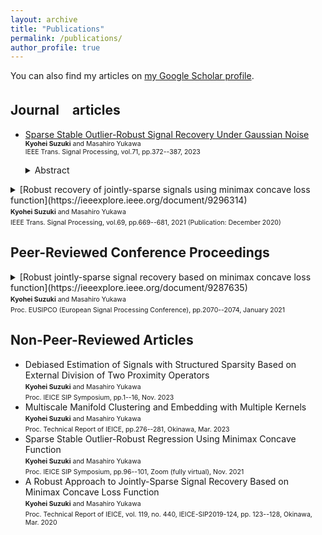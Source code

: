 ```yaml
---
layout: archive
title: "Publications"
permalink: /publications/
author_profile: true
---
```


<!-- {% if author.googlescholar %}
  You can also find my articles on <u><a href="{{author.googlescholar}}">my Google Scholar profile</a>.</u>
{% endif %} -->

<!-- {% include base_path %}

{% for post in site.publications reversed %}
  {% include archive-single.html %}
{% endfor %} -->

You can also find my articles on [my Google Scholar profile](https://scholar.google.com/citations?user=ziuCr6QAAAAJ&hl=en&oi=ao).


## Journal　articles
- [Sparse Stable Outlier-Robust Signal Recovery Under Gaussian Noise](https://ieeexplore.ieee.org/document/10041941) <br>
    <span style="font-size:75%"><b>Kyohei Suzuki</b> and Masahiro Yukawa</span> <br>
    <span style="font-size:75%">IEEE Trans. Signal Processing, vol.71, pp.372--387, 2023</span> <br>
  <details>
    <summary>Abstract</summary>

    This paper presents a novel framework for sparse robust signal recovery integrating the sparse recovery using the minimax concave (MC) penalty and robust regression called sparse outlier-robust regression (SORR) using the MC loss. While the proposed approach is highly robust against huge outliers, the sparseness of estimates can be controlled by taking into consideration a tradeoff between sparseness and robustness. To accommodate the prior information about additive Gaussian noise and outliers, an auxiliary vector to model the noise is introduced. The remarkable robustness and stability come from the use of the MC loss and the squared ℓ2 penalty of the noise vector, respectively. In addition, the simultaneous use of the MC and squared ℓ2 penalties of the coefficient vector leads to a certain remarkable grouping effect. The necessary and sufficient conditions for convexity of the smooth part of the cost are derived under a certain nonempty-interior assumption via the product space formulation using the linearly-involved Moreau-enhanced-over-subspace (LiMES) framework. The efficacy of the proposed method is demonstrated by simulations in its application to speech denoising under highly noisy environments as well as to toy problems.
  </details>

<details><summary>[Robust recovery of jointly-sparse signals using minimax concave loss function](https://ieeexplore.ieee.org/document/9296314) <br>
  <span style="font-size:75%"><b>Kyohei Suzuki</b> and Masahiro Yukawa</span> <br>
  <span style="font-size:75%">IEEE Trans. Signal Processing, vol.69, pp.669--681, 2021 (Publication: December 2020)</span> <br></summary>

  Abstract: We propose a robust approach to recovering jointly sparse signals in the presence of outliers. The robust recovery task is cast as a convex optimization problem involving a minimax concave loss function (which is weakly convex) and a strongly convex regularizer (which ensures the overall convexity). The use of the nonconvex loss makes the problem difficult to solve directly by the convex optimization methods even with the well-established firm shrinkage. We circumvent this difficulty by reformulating the problem via the Moreau decomposition so that the objective function becomes a sum of convex functions that can be minimized by the primal-dual splitting method. The parameter designs/ranges for the present specific case are derived to ensure the convergence. We demonstrate the remarkable robustness of the proposed approach against outliers by extensive simulations to the application of multi-lead electrocardiogram as well as synthetic data.
</details>

## Peer-Reviewed Conference Proceedings
<details><summary> [Robust jointly-sparse signal recovery based on minimax concave loss function](https://ieeexplore.ieee.org/document/9287635) <br>
  <span style="font-size:75%"><b>Kyohei Suzuki</b> and Masahiro Yukawa</span> <br>
  <span style="font-size:75%">Proc. EUSIPCO (European Signal Processing Conference), pp.2070--2074, January 2021</span> <br> </summary>

  Abstract: We propose a robust approach to recovering the jointly-sparse signals in the presence of outliers. We formulate the recovering task as a minimization problem involving three terms: (i) the minimax concave (MC) loss function, (ii) the MC penalty function, and (iii) the squared Frobenius norm. The MC-based loss and penalty functions enhance robustness and group sparsity, respectively, while the squared Frobenius norm induces the convexity. The problem is solved, via reformulation, by the primal-dual splitting method, for which the convergence condition is derived. Numerical examples show that the proposed approach enjoys remarkable outlier robustness.
</details>

## Non-Peer-Reviewed Articles
* Debiased Estimation of Signals with Structured Sparsity Based on External Division of Two Proximity Operators <br>
  <span style="font-size:75%"><b>Kyohei Suzuki</b> and Masahiro Yukawa</span> <br>
  <span style="font-size:75%">Proc. IEICE SIP Symposium, pp.1--16, Nov. 2023</span> <br>
* Multiscale Manifold Clustering and Embedding with Multiple Kernels <br>
  <span style="font-size:75%"><b>Kyohei Suzuki</b> and Masahiro Yukawa</span> <br>
  <span style="font-size:75%">Proc. Technical Report of IEICE, pp.276--281, Okinawa, Mar. 2023</span> <br>
* Sparse Stable Outlier-Robust Regression Using Minimax Concave Function <br>
  <span style="font-size:75%"><b>Kyohei Suzuki</b> and Masahiro Yukawa</span> <br>
  <span style="font-size:75%">Proc. IEICE SIP Symposium, pp.96--101, Zoom (fully virtual), Nov. 2021</span> <br>
* A Robust Approach to Jointly-Sparse Signal Recovery Based on Minimax Concave Loss Function <br>
  <span style="font-size:75%"><b>Kyohei Suzuki</b> and Masahiro Yukawa</span> <br>
  <span style="font-size:75%">Proc. Technical Report of IEICE, vol. 119, no. 440, IEICE-SIP2019-124, pp. 123--128, Okinawa, Mar. 2020</span> <br>
